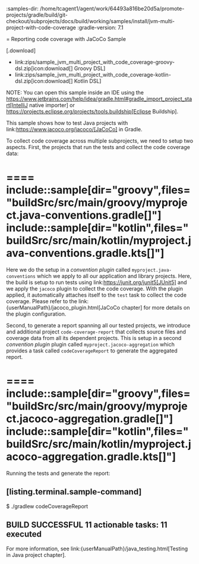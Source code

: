 :samples-dir: /home/tcagent1/agent/work/64493a816be20d5a/promote-projects/gradle/build/git-checkout/subprojects/docs/build/working/samples/install/jvm-multi-project-with-code-coverage
:gradle-version: 7.1

= Reporting code coverage with JaCoCo Sample

[.download]
- link:zips/sample_jvm_multi_project_with_code_coverage-groovy-dsl.zip[icon:download[] Groovy DSL]
- link:zips/sample_jvm_multi_project_with_code_coverage-kotlin-dsl.zip[icon:download[] Kotlin DSL]

NOTE: You can open this sample inside an IDE using the https://www.jetbrains.com/help/idea/gradle.html#gradle_import_project_start[IntelliJ native importer] or https://projects.eclipse.org/projects/tools.buildship[Eclipse Buildship].

This sample shows how to test Java projects with link:https://www.jacoco.org/jacoco/[JaCoCo] in Gradle.

To collect code coverage across multiple subprojects, we need to setup two aspects.
First, the projects that run the tests and collect the code coverage data:

====
include::sample[dir="groovy",files="buildSrc/src/main/groovy/myproject.java-conventions.gradle[]"]
include::sample[dir="kotlin",files="buildSrc/src/main/kotlin/myproject.java-conventions.gradle.kts[]"]
====

Here we do the setup in a _convention plugin_ called `myproject.java-conventions` which we apply to all our application and library projects.
Here, the build is setup to run tests using link:https://junit.org/junit5[JUnit5] and we apply the `jacoco` plugin to collect the code coverage.
With the plugin applied, it automatically attaches itself to the `test` task to collect the code coverage.
Please refer to the link:{userManualPath}/jacoco_plugin.html[JaCoCo chapter] for more details on the plugin configuration.

Second, to generate a report spanning all our tested projects, we introduce and additional project `code-coverage-report` that collects source files and coverage data from all its dependent projects.
This is setup in a second  _convention plugin_ plugin called `myproject.jacoco-aggregation` which provides a task called `codeCoverageReport` to generate the aggregated report.

====
include::sample[dir="groovy",files="buildSrc/src/main/groovy/myproject.jacoco-aggregation.gradle[]"]
include::sample[dir="kotlin",files="buildSrc/src/main/kotlin/myproject.jacoco-aggregation.gradle.kts[]"]
====

Running the tests and generate the report:

[listing.terminal.sample-command]
----
$ ./gradlew codeCoverageReport

BUILD SUCCESSFUL
11 actionable tasks: 11 executed
----

For more information, see link:{userManualPath}/java_testing.html[Testing in Java project chapter].

